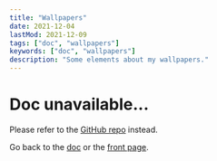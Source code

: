 ```yaml
---
title: "Wallpapers"
date: 2021-12-04
lastMod: 2021-12-09 
tags: ["doc", "wallpapers"]
keywords: ["doc", "wallpapers"]
description: "Some elements about my wallpapers."
---
```


# Doc unavailable...
Please refer to the [GitHub repo](https://github.com/a2n-s/wallpapers) instead.

Go back to the [doc](/public/doc/config) or the [front page](/public).  
